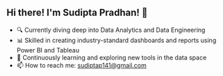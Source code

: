 <!-- <img src="https://raw.githubusercontent.com/louislow81/louislow81/master/assets/cover.jpg" align="center"> -->

<h2> Hi there! I'm Sudipta Pradhan! 👋 </h2>


- 🔍 Currently diving deep into Data Analytics and Data Engineering
- 📊 Skilled in creating industry-standard dashboards and reports using Power BI and Tableau
- 🌱 Continuously learning and exploring new tools in the data space
- 📫 How to reach me: sudiptap141@gmail.com
